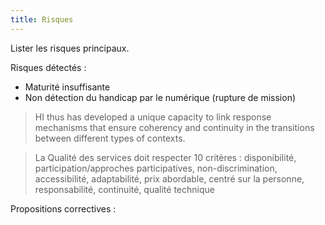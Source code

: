 ```yaml
---
title: Risques
---
```


Lister les risques principaux.

Risques détectés :
 - Maturité insuffisante
 - Non détection du handicap par le numérique (rupture de mission)

 > HI thus has developed a unique capacity to link response mechanisms that ensure coherency and continuity in the transitions between different types of contexts.

 > La Qualité des services doit respecter 10 critères : disponibilité, participation/approches participatives, non-discrimination, accessibilité, adaptabilité, prix abordable, centré sur la personne, responsabilité, continuité, qualité technique


Propositions correctives :
